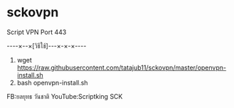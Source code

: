 # sckovpn
Script VPN Port 443

----×--×[วิธีใช้]---×-×-×----

1. wget https://raw.githubusercontent.com/tatajub11/sckovpn/master/openvpn-install.sh
2. bash openvpn-install.sh

FB:ยลยุทธ วันชาติ YouTube:Scriptking SCK
